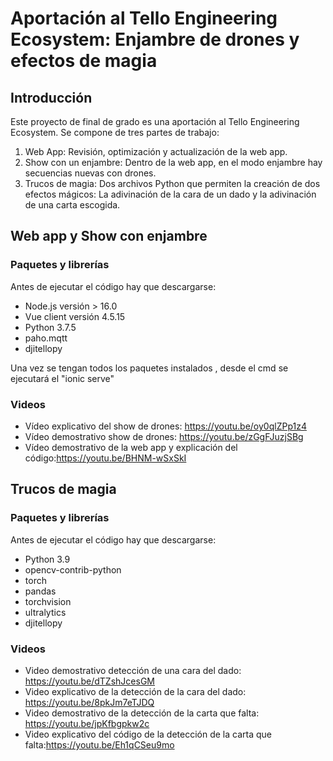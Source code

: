 # Aportación al Tello Engineering Ecosystem: Enjambre de drones y efectos de magia
## Introducción
Este proyecto de final de grado es una aportación al Tello Engineering Ecosystem. Se compone de tres partes de trabajo:
1. Web App: Revisión, optimización y actualización de la web app.
2. Show con un enjambre: Dentro de la web app, en el modo enjambre hay secuencias nuevas con drones.
3. Trucos de magia: Dos archivos Python que permiten la creación de dos efectos mágicos: La adivinación de la cara de un dado y la adivinación de una carta escogida.
          
## Web app y Show con enjambre
### Paquetes y librerías 
Antes de ejecutar el código hay que descargarse:
- Node.js versión > 16.0
- Vue client versión 4.5.15
- Python 3.7.5
- paho.mqtt
- djitellopy
  
Una vez se tengan todos los paquetes instalados , desde el cmd se ejecutará el "ionic serve"
### Videos
- Vídeo explicativo del show de drones: https://youtu.be/oy0qlZPp1z4
- Vídeo demostrativo show de drones: https://youtu.be/zGgFJuzjSBg
- Vídeo demostrativo de la web app y explicación del código:https://youtu.be/BHNM-wSxSkI
## Trucos de magia
### Paquetes y librerías 
Antes de ejecutar el código hay que descargarse:
- Python 3.9
- opencv-contrib-python
- torch
- pandas
- torchvision
- ultralytics
- djitellopy
### Videos
- Video demostrativo detección de una cara del dado: https://youtu.be/dTZshJcesGM
- Video explicativo de la detección de la cara del dado: https://youtu.be/8pkJm7eTJDQ
- Video demostrativo de la detección de la carta que falta: https://youtu.be/jpKfbgpkw2c
- Video explicativo del código de la detección de la carta que falta:https://youtu.be/Eh1qCSeu9mo
